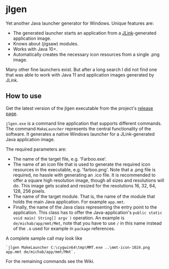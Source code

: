 # jlgen

Yet another Java launcher generator for Windows. Unique features are:
* The generated launcher starts an application from a [JLink](https://docs.oracle.com/en/java/javase/11/tools/jlink.html)-generated application image.
* Knows about (jigsaw) modules.
* Works with Java 10+.
* Automatically creates the necessary icon resources from a single .png image.

Many other fine launchers exist.  But after a long search I did not find one that was able to work with Java 11 and application images generated by JLink.

## How to use

Get the latest version of the jlgen executable from the project's [release page](https://github.com/michab66/jlaunch/releases).

`jlgen.exe` is a command line application that supports different commands. The command *`MakeLauncher`* represents the central functionality of the software.  It generates a native Windows launcher for a JLink-generated Java application image.

The required parameters are:
* The name of the target file, e.g. 'Farboo.exe'.
* The name of an icon file that is used to generate the required icon resources in the executable, e.g. 'farboo.png'.  Note that a .png file is required, no hassle with generating an .ico file.  It is recommended to offer a square high resolution image, though all sizes and resolutions will do.  This image gets scaled and resized for the resolutions 16, 32, 64, 128, 256 pixels.
* The name of the target module. That is, the name of the module that holds the main Java application. For example `app.mmt`.
* Finally, the name of the Java class representing the entry point to the application.  This class has to offer the Java-application's `public static void main( String[] argv )` operation.  An example is `de/michab/app/mmt/Mmt`, note that you have to use `/` in this name instead of the `.`s used for example in `package` references.

A complete sample call may look like 

    `jlgen MakeLauncher C:\cygwin64\tmp\MMT.exe ..\mmt-icon-1024.png app.mmt de/michab/app/mmt/Mmt`.

For the remaining commands see the Wiki.
